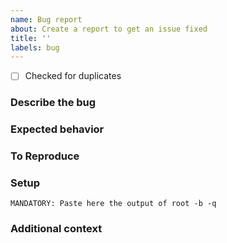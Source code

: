 ```yaml
---
name: Bug report
about: Create a report to get an issue fixed
title: ''
labels: bug
---
```


- [ ] Checked for duplicates
<!--
Please search in
* [GitHub](https://github.com/root-project/root/issues?q=is%3Aissue)
* AND [Jira](https://sft.its.cern.ch/jira/issues/?jql=project %3D ROOT)
for existing reports of your issue.

If you find one, you are very welcome to add to the existing report, for instance "issue still exists in today's master".
-->

### Describe the bug
<!--
A clear and concise description of what the wrong behavior is.
-->

### Expected behavior
<!--
A clear and concise description of what you expected to happen.
-->

### To Reproduce
<!--
Steps to reproduce the behavior:
1. Your code that triggers the issue: at least a part; ideally something we can run ourselves.
2. Don't forget to attach the required input files!
3. How to run your code and / or build it, e.g. `root myMacro.C`, ...
-->

### Setup
<!--
1. ROOT version
2. Operating system
3. How you obtained ROOT, such as `dnf install` / binary download / you built it yourself.
-->
```
MANDATORY: Paste here the output of root -b -q
```

### Additional context
<!--
Add any other context about the problem here.
-->
